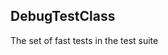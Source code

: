 ## <a id=Peeves.TestUtils.DebugTestClass>DebugTestClass</a>
The set of fast tests in the test suite



